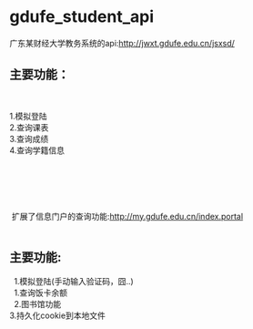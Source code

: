 # gdufe_student_api
广东某财经大学教务系统的api:http://jwxt.gdufe.edu.cn/jsxsd/<br>
<h2>主要功能：</h2><br>

  1.模拟登陆<br>
  2.查询课表<br>
  3.查询成绩<br>
  4.查询学籍信息<br>

  <br><br><br><br>
  
  
  扩展了信息门户的查询功能:http://my.gdufe.edu.cn/index.portal<br>
  <h2>主要功能:</h2>
    1.模拟登陆(手动输入验证码，囧..)<br>
    1.查询饭卡余额<br>
    2.图书馆功能<br>
    3.持久化cookie到本地文件<br>

